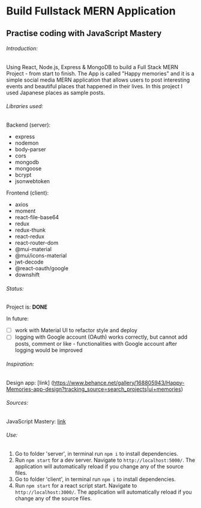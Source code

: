 # Build Fullstack MERN Application
## Practise coding with JavaScript Mastery

###### Introduction:
Using React, Node.js, Express & MongoDB to build a Full Stack MERN Project - from start to finish. The App is called "Happy memories" and it is a simple social media MERN application that allows users to post interesting events and beautiful places that happened in their lives. In this project I used Japanese places as sample posts.

###### Libraries used:
Backend (server):
* express
* nodemon
* body-parser
* cors
* mongodb
* mongoose
* bcrypt
* jsonwebtoken

Frontend (client):
* axios
* moment
* react-file-base64
* redux
* redux-thunk
* react-redux
* react-router-dom
* @mui-material
* @mui/icons-material
* jwt-decode
* @react-oauth/google
* downshift



###### Status:
Project is: **DONE**

In future:
- [ ] work with Material UI to refactor style and deploy
- [ ] logging with Google account (OAuth) works correctly, but cannot add posts, comment or like - functionalities with Google account after logging would be improved

###### Inspiration:
Design app: [link] (https://www.behance.net/gallery/168805943/Happy-Memories-app-design?tracking_source=search_projects|ui+memories)

###### Sources:
JavaScript Mastery: [link](https://www.youtube.com/watch?v=ngc9gnGgUdA&list=PL6QREj8te1P7VSwhrMf3D3Xt4V6_SRkhu&index=1&ab_channel=JavaScriptMastery)

###### Use:
1. Go to folder 'server', in terminal run `npm i` to install dependencies.
2. Run `npm start` for a dev server. Navigate to `http://localhost:5000/`. The application will automatically reload if you change any of the source files.
3. Go to folder 'client', in terminal run `npm i` to install dependencies.
4. Run `npm start` for a react script start. Navigate to `http://localhost:3000/`. The application will automatically reload if you change any of the source files.
